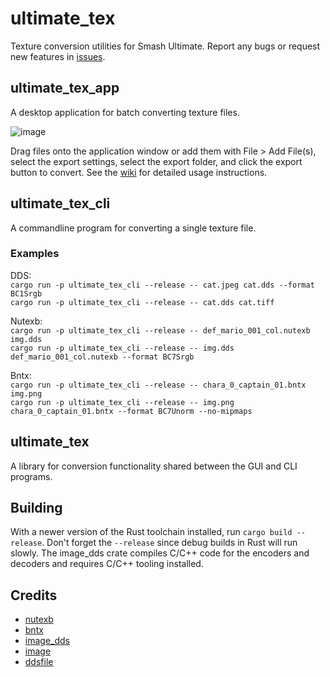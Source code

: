 # ultimate_tex
Texture conversion utilities for Smash Ultimate. Report any bugs or request new features in [issues](https://github.com/ScanMountGoat/ultimate_tex/issues).

## ultimate_tex_app
A desktop application for batch converting texture files.

![image](https://user-images.githubusercontent.com/23301691/216787389-93b1484e-1560-4f45-8e9a-b7b60b19cdf4.png)

Drag files onto the application window or add them with File > Add File(s), select the export settings, select the export folder, and click the export button to convert. See the [wiki](https://github.com/ScanMountGoat/ultimate_tex/wiki) for detailed usage instructions. 

## ultimate_tex_cli
A commandline program for converting a single texture file.

### Examples
DDS:  
`cargo run -p ultimate_tex_cli --release -- cat.jpeg cat.dds --format BC1Srgb`  
`cargo run -p ultimate_tex_cli --release -- cat.dds cat.tiff`  

Nutexb:  
`cargo run -p ultimate_tex_cli --release -- def_mario_001_col.nutexb img.dds`  
`cargo run -p ultimate_tex_cli --release -- img.dds def_mario_001_col.nutexb --format BC7Srgb`  

Bntx:  
`cargo run -p ultimate_tex_cli --release -- chara_0_captain_01.bntx img.png`  
`cargo run -p ultimate_tex_cli --release -- img.png chara_0_captain_01.bntx --format BC7Unorm --no-mipmaps`  

## ultimate_tex
A library for conversion functionality shared between the GUI and CLI programs.

## Building
With a newer version of the Rust toolchain installed, run `cargo build --release`. 
Don't forget the `--release` since debug builds in Rust will run slowly. 
The image_dds crate compiles C/C++ code for the encoders and decoders and requires C/C++ tooling installed.

## Credits
- [nutexb](https://github.com/jam1garner/nutexb)
- [bntx](https://github.com/jam1garner/bntx)
- [image_dds](https://github.com/ScanMountGoat/image_dds)
- [image](https://github.com/image-rs/image)
- [ddsfile](https://github.com/SiegeEngine/ddsfile)
